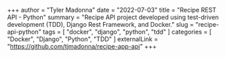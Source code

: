+++
author = "Tyler Madonna"
date = "2022-07-03"
title = "Recipe REST API - Python"
summary = "Recipe API project developed using test-driven development (TDD), Django Rest Framework, and Docker."
slug = "recipe-api-python"
tags = [
    "docker",
    "django",
    "python",
    "tdd"
]
categories = [
    "Docker",
    "Django",
    "Python",
    "TDD"
]
externalLink = "https://github.com/tjmadonna/recipe-app-api"
+++